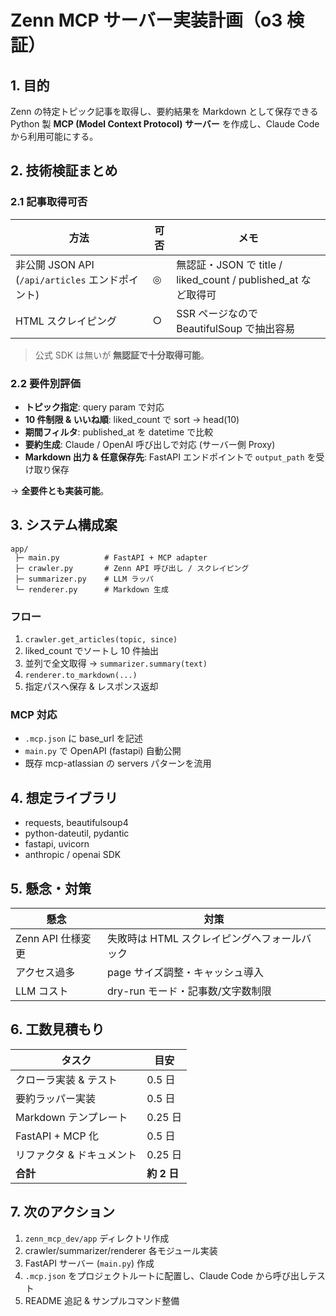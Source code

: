 # Zenn MCP サーバー実装計画（o3 検証）

## 1. 目的
Zenn の特定トピック記事を取得し、要約結果を Markdown として保存できる Python 製 **MCP (Model Context Protocol) サーバー** を作成し、Claude Code から利用可能にする。

## 2. 技術検証まとめ
### 2.1 記事取得可否
| 方法 | 可否 | メモ |
|------|------|------|
| 非公開 JSON API (`/api/articles` エンドポイント) | ◎ | 無認証・JSON で title / liked_count / published_at など取得可 |
| HTML スクレイピング | ○ | SSR ページなので BeautifulSoup で抽出容易 |

> 公式 SDK は無いが **無認証で十分取得可能**。

### 2.2 要件別評価
* **トピック指定**: query param で対応
* **10 件制限 & いいね順**: liked_count で sort → head(10)
* **期間フィルタ**: published_at を datetime で比較
* **要約生成**: Claude / OpenAI 呼び出しで対応 (サーバー側 Proxy)
* **Markdown 出力 & 任意保存先**: FastAPI エンドポイントで `output_path` を受け取り保存

→ **全要件とも実装可能**。

## 3. システム構成案
```
app/
 ├─ main.py          # FastAPI + MCP adapter
 ├─ crawler.py       # Zenn API 呼び出し / スクレイピング
 ├─ summarizer.py    # LLM ラッパ
 └─ renderer.py      # Markdown 生成
```
### フロー
1. `crawler.get_articles(topic, since)`
2. liked_count でソートし 10 件抽出
3. 並列で全文取得 → `summarizer.summary(text)`
4. `renderer.to_markdown(...)`
5. 指定パスへ保存 & レスポンス返却

### MCP 対応
* `.mcp.json` に base_url を記述
* `main.py` で OpenAPI (fastapi) 自動公開
* 既存 mcp-atlassian の servers パターンを流用

## 4. 想定ライブラリ
* requests, beautifulsoup4
* python-dateutil, pydantic
* fastapi, uvicorn
* anthropic / openai SDK

## 5. 懸念・対策
| 懸念 | 対策 |
|------|------|
| Zenn API 仕様変更 | 失敗時は HTML スクレイピングへフォールバック |
| アクセス過多 | page サイズ調整・キャッシュ導入 |
| LLM コスト | dry-run モード・記事数/文字数制限 |

## 6. 工数見積もり
| タスク | 目安 |
|--------|------|
| クローラ実装 & テスト | 0.5 日 |
| 要約ラッパー実装 | 0.5 日 |
| Markdown テンプレート | 0.25 日 |
| FastAPI + MCP 化 | 0.5 日 |
| リファクタ & ドキュメント | 0.25 日 |
| **合計** | **約 2 日** |

## 7. 次のアクション
1. `zenn_mcp_dev/app` ディレクトリ作成
2. crawler/summarizer/renderer 各モジュール実装
3. FastAPI サーバー (`main.py`) 作成
4. `.mcp.json` をプロジェクトルートに配置し、Claude Code から呼び出しテスト
5. README 追記 & サンプルコマンド整備 